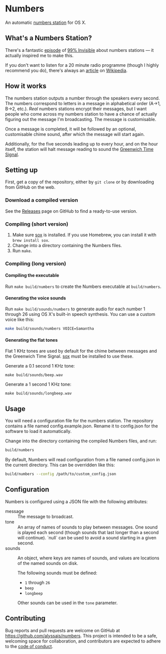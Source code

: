 # Numbers

An automatic [numbers station](https://en.wikipedia.org/wiki/Numbers_station) for OS X.

## What's a Numbers Station?

There's a fantastic [episode](http://99percentinvisible.org/episode/numbers-stations/) of [99% Invisible](http://99percentinvisible.org/) about numbers stations — it actually inspired me to make this.

If you don't want to listen for a 20 minute radio programme (though I highly recommend you do), there's always an [article](https://en.wikipedia.org/wiki/Numbers_station) on [Wikipedia](https://wikipedia.org).

## How it works

The numbers station outputs a number through the speakers every second. The numbers correspond to letters in a message in alphabetical order (A→1, B→2, etc.). _Real_ numbers stations encrypt their messages, but I want people who come across my numbers station to have a chance of actually figuring out the message I'm broadcasting. The message is customisable.

Once a message is completed, it will be followed by an optional, customisable chime sound, after which the message will start again.

Additionally, for the five seconds leading up to every hour, and on the hour itself, the station will halt message reading to sound the [Greenwich Time Signal](https://en.wikipedia.org/wiki/Greenwich_Time_Signal).

## Setting up

First, get a copy of the repository, either by `git clone` or by downloading from GitHub on the web.

### Download a compiled version

See the [Releases](https://github.com/alyssais/numbers/releases) page on GitHub to find a ready-to-use version.

### Compiling (short version)

1. Make sure [sox](http://sox.sourceforge.net) is installed. If you use Homebrew, you can install it with `brew install sox`.
2. Change into a directory containing the Numbers files.
3. Run `make`.

### Compiling (long version)

#### Compiling the executable

Run `make build/numbers` to create the Numbers executable at `build/numbers`.

#### Generating the voice sounds

Run `make build/sounds/numbers` to generate audio for each number 1 through 26 using OS X's built-in speech synthesis. You can use a custom voice like this:

```sh
make build/sounds/numbers VOICE=Samantha
```

#### Generating the flat tones

Flat 1 KHz tones are used by default for the chime between messages and the Greenwich Time Signal. [sox](http://sox.sourceforge.net) must be installed to use these.

Generate a 0.1 second 1 KHz tone:

```
make build/sounds/beep.wav
```

Generate a 1 second 1 KHz tone:

```
make build/sounds/longbeep.wav
```

## Usage

You will need a configuration file for the numbers station. The repository contains a file named config.example.json. Rename it to config.json for the software to load it automatically.

Change into the directory containing the compiled Numbers files, and run:

```sh
build/numbers
``` 

By default, Numbers will read configuration from a file named config.json in the current directory. This can be overridden like this:

```sh
build/numbers --config /path/to/custom_config.json
```

## Configuration

Numbers is configured using a JSON file with the following attributes:

<dl>
<dt>message</dt>
<dd>The message to broadcast.</dd>
<dt>tone</dt>
<dd>An array of names of sounds to play between messages. One sound is played each second (though sounds that last longer than a second will continue). `null` can be used to avoid a sound starting in a given second.</dd>
<dt>sounds</dt>
<dd><p>An object, where keys are names of sounds, and values are locations of the named sounds on disk.</p>
<p>The following sounds must be defined:</p>
<ul>
<li><code>1</code> through <code>26</code></li>
<li><code>beep</code></li>
<li><code>longbeep</code></li>
</ul>
<p>Other sounds can be used in the <code>tone</code> parameter.</p>
</dl>

## Contributing

Bug reports and pull requests are welcome on GitHub at https://github.com/alyssais/numbers. This project is intended to be a safe, welcoming space for collaboration, and contributors are expected to adhere to the [code of conduct](CODE_OF_CONDUCT.md).
